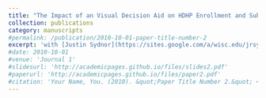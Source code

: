 ```yaml
---
title: "The Impact of an Visual Decision Aid on HDHP Enrollment and Subsequent Healthcare Access in a State Group Health Insurance Program"
collection: publications
category: manuscripts
#permalink: /publication/2010-10-01-paper-title-number-2
excerpt: 'with [Justin Sydnor](https://sites.google.com/a/wisc.edu/jrsydnor/) and [Anya Samek](https://anyasamek.com/)'
#date: 2010-10-01
#venue: 'Journal 1'
#slidesurl: 'http://academicpages.github.io/files/slides2.pdf'
#paperurl: 'http://academicpages.github.io/files/paper2.pdf'
#citation: 'Your Name, You. (2010). &quot;Paper Title Number 2.&quot; <i>Journal 1</i>. 1(2).'
---
```


